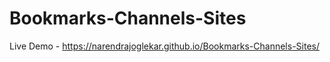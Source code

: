 # Bookmarks-Channels-Sites

Live Demo - https://narendrajoglekar.github.io/Bookmarks-Channels-Sites/
